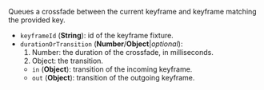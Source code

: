 Queues a crossfade between the current keyframe and keyframe matching the provided key.

* `keyframeId` (**String**): id of the keyframe fixture.
* `durationOrTransition` (**Number**/**Object**|_optional_):
  1. Number: the duration of the crossfade, in milliseconds.
  2. Object: the transition.
    * `in` (**Object**): transition of the incoming keyframe.
    * `out` (**Object**): transition of the outgoing keyframe.
